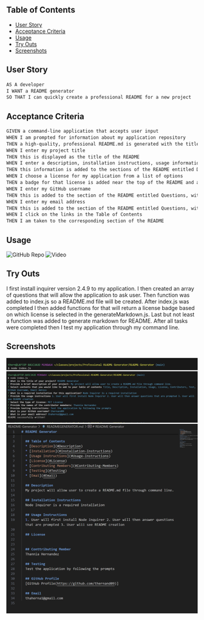 ## Table of Contents
* [User Story](#user-story)
* [Acceptance Criteria](#acceptance-criteria)
* [Usage](#usage)
* [Try Outs](#try-outs)
* [Screenshots](#screenshots)

## User Story

```md
AS A developer
I WANT a README generator
SO THAT I can quickly create a professional README for a new project
```

## Acceptance Criteria

```md
GIVEN a command-line application that accepts user input
WHEN I am prompted for information about my application repository
THEN a high-quality, professional README.md is generated with the title of my project and sections entitled Description, Table of Contents, Installation, Usage, License, Contributing, Tests, and Questions
WHEN I enter my project title
THEN this is displayed as the title of the README
WHEN I enter a description, installation instructions, usage information, contribution guidelines, and test instructions
THEN this information is added to the sections of the README entitled Description, Installation, Usage, Contributing, and Tests
WHEN I choose a license for my application from a list of options
THEN a badge for that license is added near the top of the README and a notice is added to the section of the README entitled License that explains which license the application is covered under
WHEN I enter my GitHub username
THEN this is added to the section of the README entitled Questions, with a link to my GitHub profile
WHEN I enter my email address
THEN this is added to the section of the README entitled Questions, with instructions on how to reach me with additional questions
WHEN I click on the links in the Table of Contents
THEN I am taken to the corresponding section of the README
```

## Usage

![GitHub Repo](https://github.com/thernand09/README-Generator)
![Video](./assets/README%20GENERATOR%20.gif)


## Try Outs

I first install inquirer version 2.4.9 to my application. I then created an array of questions that will allow the application to ask user. Then function was added to index.js so a README.md file will be created. After index.js was completed I then added functions for that will return a license badge based on which license is selected in the generateMarkdown.js. Last but not least a function was added to generate markdown for README. After all tasks were completed then I test my application through my command line.

## Screenshots

![Enter node index.js to command line](./assets/Node.png)
![Answer question prompted](./assets/NodeQuestions.png)
![Watch README.md file be created!](./assets/README.png)